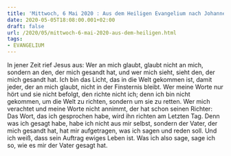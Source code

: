 ```yaml
---
title: 'Mittwoch, 6 Mai 2020 : Aus dem Heiligen Evangelium nach Johannes - Joh 12,44-50.'
date: 2020-05-05T18:08:00.001+02:00
draft: false
url: /2020/05/mittwoch-6-mai-2020-aus-dem-heiligen.html
tags: 
- EVANGELIUM
---
```


In jener Zeit rief Jesus aus: Wer an mich glaubt, glaubt nicht an mich, sondern an den, der mich gesandt hat, und wer mich sieht, sieht den, der mich gesandt hat. Ich bin das Licht, das in die Welt gekommen ist, damit jeder, der an mich glaubt, nicht in der Finsternis bleibt. Wer meine Worte nur hört und sie nicht befolgt, den richte nicht ich; denn ich bin nicht gekommen, um die Welt zu richten, sondern um sie zu retten. Wer mich verachtet und meine Worte nicht annimmt, der hat schon seinen Richter: Das Wort, das ich gesprochen habe, wird ihn richten am Letzten Tag. Denn was ich gesagt habe, habe ich nicht aus mir selbst, sondern der Vater, der mich gesandt hat, hat mir aufgetragen, was ich sagen und reden soll. Und ich weiß, dass sein Auftrag ewiges Leben ist. Was ich also sage, sage ich so, wie es mir der Vater gesagt hat.